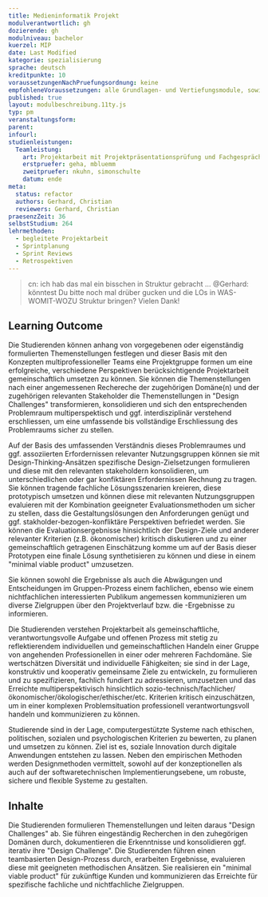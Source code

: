 ```yaml
---
title: Medieninformatik Projekt
modulverantwortlich: gh
dozierende: gh
modulniveau: bachelor
kuerzel: MIP
date: Last Modified
kategorie: spezialisierung
sprache: deutsch
kreditpunkte: 10
voraussetzungenNachPruefungsordnung: keine
empfohleneVoraussetzungen: alle Grundlagen- und Vertiefungsmodule, sowie das Praxissemester
published: true
layout: modulbeschreibung.11ty.js
typ: pm
veranstaltungsform: 
parent:
infourl: 
studienleistungen:
  Teamleistung:
    art: Projektarbeit mit Projektpräsentationsprüfung und Fachgespräch, sowie schriftliche Ausarbeitung
    erstpruefer: geha, mbluemm
    zweitpruefer: nkuhn, simonschulte
    datum: ende
meta:
  status: refactor
  authors: Gerhard, Christian
  reviewers: Gerhard, Christian
praesenzZeit: 36
selbstStudium: 264  
lehrmethoden:
  - begleitete Projektarbeit
  - Sprintplanung
  - Sprint Reviews
  - Retrospektiven
---
```


> cn: ich hab das mal ein bisschen in Struktur gebracht … @Gerhard: könntest Du bitte noch mal drüber gucken und die LOs in WAS-WOMIT-WOZU Struktur bringen? Vielen Dank!

## Learning Outcome

Die Studierenden können anhang von vorgegebenen oder eigenständig formulierten Themenstellungen festlegen und dieser Basis mit den Konzepten multiprofessioneller Teams eine Projektgruppe formen um eine erfolgreiche, verschiedene Perspektiven berücksichtigende Projektarbeit gemeinschaftlich umsetzen zu können. Sie können die Themenstellungen nach einer angemessenen Rechereche der zugehörigen Domäne(n) und der zugehörigen relevanten Stakeholder die Themenstellungen in "Design Challenges" transformieren, konsolidieren und sich den entsprechenden Problemraum multiperspektisch und ggf. interdisziplinär verstehend erschliessen, um eine umfassende bis vollständige Erschliessung des Problemraums sicher zu stellen.

Auf der Basis des umfassenden Verständnis dieses Problemraumes und ggf. assoziierten Erfordernissen relevanter Nutzungsgruppen können sie mit Design-Thinking-Ansätzen spezifische Design-Zielsetzungen formulieren und diese mit den relevanten stakeholdern konsolidieren, um unterschiedlichen oder gar konfiktären Erfordernissen Rechnung zu tragen. Sie können tragende fachliche Lösungsszenarien kreieren, diese prototypisch umsetzen und können diese mit relevanten Nutzungsgruppen evaluieren mit der Kombination geeigneter Evaluationsmethoden um sicher zu stellen, dass die Gestaltungslösungen den Anforderungen genügt und ggf. stakholder-bezogen-konfliktäre Perspektiven befriedet werden. Sie können die Evaluationsergebnisse hinsichtlich der Design-Ziele und anderer relevanter Kriterien (z.B. ökonomischer) kritisch diskutieren und zu einer gemeinschaftlich getragenen Einschätzung komme um auf der Basis dieser Prototypen eine finale Lösung synthetisieren zu können und diese in einem "minimal viable product" umzusetzen.

Sie können sowohl die Ergebnisse als auch die Abwägungen und Entscheidungen im Gruppen-Prozess einem fachlichen, ebenso wie einem nichtfachlichen interessierten Publikum angemessen kommunizieren um diverse Zielgruppen über den Projektverlauf bzw. die -Ergebnisse zu informieren.

Die Studierenden verstehen Projektarbeit als gemeinschaftliche, verantwortungsvolle Aufgabe und offenen Prozess mit stetig zu reflektierendem individuellen und gemeinschaftlichen Handeln einer Gruppe von angehenden Professionellen in einer oder mehreren Fachdomäne. Sie wertschätzen Diversität und individuelle Fähigkeiten; sie sind in der Lage, konstruktiv und kooperativ gemeinsame Ziele zu entwickeln, zu formulieren und zu spezifizieren, fachlich fundiert zu adressieren, umzusetzen und das Erreichte multiperspektivisch hinsichtlich sozio-technisch/fachlicher/ökonomischer/ökologischer/ethischer/etc. Kriterien kritisch einzuschätzen, um in einer komplexen Problemsituation professionell verantwortungsvoll handeln und kommunizieren zu können.


Studierende sind in der Lage, computergestützte Systeme nach ethischen, politischen, sozialen und psychologischen Kriterien zu bewerten, zu planen und umsetzen zu können. 
Ziel ist es, soziale Innovation durch digitale Anwendungen entstehen zu lassen. Neben den empirischen Methoden werden Designmethoden vermittelt, sowohl auf der konzeptionellen als auch auf der softwaretechnischen Implementierungsebene, um robuste, sichere und flexible Systeme zu gestalten. 



## Inhalte
Die Studierenden formulieren Themenstellungen und leiten daraus "Design Challenges" ab. Sie führen eingeständig Recherchen in den zuhegörigen Domänen durch, dokumentieren die Erkenntnisse und konsolidieren ggf. iterativ ihre "Design Challenge". Die Studierenden führen einen teambasierten Design-Prozess durch, erarbeiten Ergebnisse, evaluieren diese mit geeigneten methodischen Ansätzen. Sie realisieren ein "minimal viable product" für zukünftige Kunden und kommunizieren das Erreichte für spezifische fachliche und nichtfachliche Zielgruppen.


